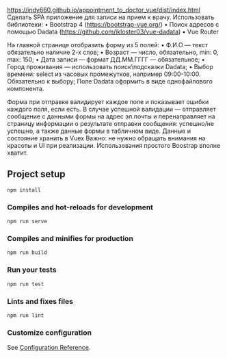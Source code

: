 https://indy660.github.io/appointment_to_doctor_vue/dist/index.html <br/>
Сделать SPA приложение для записи на прием к врачу.
Использовать библиотеки: 
•	Bootstrap 4 (https://bootstrap-vue.org/)
•	Поиск адресов с помощью Dadata (https://github.com/ikloster03/vue-dadata)
•	Vue Router

На главной странице отобразить форму из 5 полей:
•	Ф.И.О — текст обязательно наличие 2-х слов;
•	Возраст — число, обязательно, min: 0, max: 150;
•	Дата записи — формат ДД.ММ.ГГГГ — обязательное;
•	Город проживания — использовать поиск\подсказки Dadata;
•	Выбор времени: select из часовых промежутков, например 09:00-10:00. Обязательно к выбору; 
Поле Dadata оформить в виде однофайлового компонента.

Форма при отправке валидирует каждое поле и показывает ошибки каждого поля, если есть.
В случае успешной валидации — отправляет сообщение с данными формы на адрес эл.почты и перенаправляет на страницу информации о результате отправки сообщения: успешно/не успешно, а также данные формы в табличном виде.
Данные и состояние хранить в Vuex
Важно: не нужно обращать внимания на красоты и UI при реализации. Использования простого Boostrap вполне хватит. 


## Project setup
```
npm install
```

### Compiles and hot-reloads for development
```
npm run serve
```

### Compiles and minifies for production
```
npm run build
```

### Run your tests
```
npm run test
```

### Lints and fixes files
```
npm run lint
```

### Customize configuration
See [Configuration Reference](https://cli.vuejs.org/config/).
